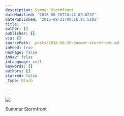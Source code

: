 ```yaml
---
description: Summer Stormfront
dateModified: '2016-08-20T18:42:09.023Z'
datePublished: '2016-08-21T00:16:25.518Z'
title: ''
author: []
publisher: {}
via: {}
sourcePath: _posts/2016-08-20-summer-stormfront.md
inFeed: true
hasPage: false
inNav: false
inLanguage: null
keywords: []
authors: []
starred: false
_type: Blurb

---
```

![](https://the-grid-user-content.s3-us-west-2.amazonaws.com/4aaac92d-acb6-4d28-ad7c-9dd324fc97a5.jpg)

Summer Stormfront